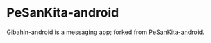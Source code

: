 # PeSanKita-android

Gibahin-android is a messaging app; forked from <a href="https://github.com/XecureIT/PeSanKita-android">PeSanKita-android</a>.
